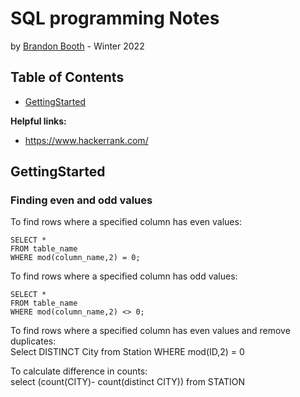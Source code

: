 # SQL programming Notes
by [Brandon Booth](https://brandon-booth.com/) - Winter 2022


## Table of Contents
- [GettingStarted](#GettingStarted)


**Helpful links:**
- https://www.hackerrank.com/


## GettingStarted

### Finding even and odd values
To find rows where a specified column has even values:
```
SELECT * 
FROM table_name 
WHERE mod(column_name,2) = 0;
```

To find rows where a specified column has odd values:
<br />
```
SELECT * 
FROM table_name 
WHERE mod(column_name,2) <> 0;
```

To find rows where a specified column has even values and remove duplicates:
<br />
Select DISTINCT City
from Station
WHERE mod(ID,2) = 0

To calculate difference in counts:
<br />
select (count(CITY)- count(distinct CITY)) 
from STATION
